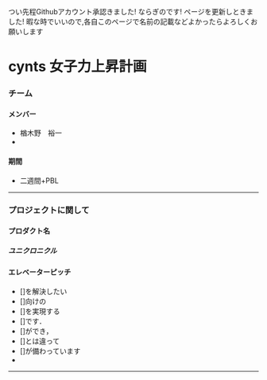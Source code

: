 つい先程Githubアカウント承認きました!
ならぎのです!
ページを更新しときました!
暇な時でいいので,各自このページで名前の記載などよかったらよろしくお願いします

# cynts 女子力上昇計画
### チーム
#### メンバー
* 楢木野　裕一
* 

#### 期間
* 二週間+PBL

----------------------------------
### プロジェクトに関して


#### プロダクト名
##### ユニクロニクル



#### エレベーターピッチ
* []を解決したい
* []向けの
* []を実現する
* []です．
* []ができ，
* []とは違って
* []が備わっています
* 
------------------------------------
